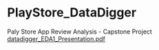 # PlayStore_DataDigger
Paly Store App Review Analysis - Capstone Project
[datadigger_EDA1_Presentation.pdf](https://github.com/madhavimali/PlayStore_DataDigger/files/9223033/datadigger_EDA1_Presentation.pdf)

